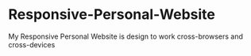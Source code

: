 Responsive-Personal-Website
===========================

My Responsive Personal Website is design to work cross-browsers and cross-devices
